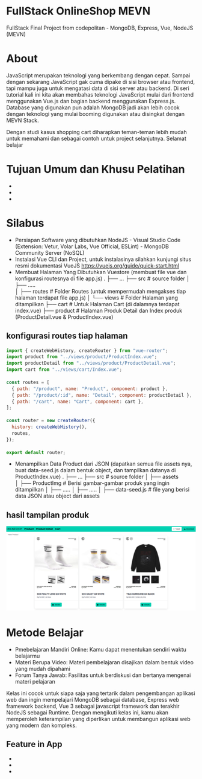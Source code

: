 # FullStack OnlineShop MEVN

FullStack Final Project from codepolitan - MongoDB, Express, Vue, NodeJS (MEVN)

# About

JavaScript merupakan teknologi yang berkembang dengan cepat. Sampai dengan sekarang JavaScript gak cuma dipake di sisi browser atau frontend, tapi mampu juga untuk mengatasi data di sisi server atau backend. Di seri tutorial kali ini kita akan membahas teknologi JavaScript mulai dari frontend menggunakan Vue.js dan bagian backend menggunakan Express.js. Database yang digunakan pun adalah MongoDB jadi akan lebih cocok dengan teknologi yang mulai booming digunakan atau disingkat dengan MEVN Stack.

Dengan studi kasus shopping cart diharapkan teman-teman lebih mudah untuk memahami dan sebagai contoh untuk project selanjutnya. Selamat belajar

# Tujuan Umum dan Khusu Pelatihan

-
-
-


# Silabus

- Persiapan Software yang dibutuhkan NodeJS - Visual Studio Code (Extension: Vetur, Volar Labs, Vue Official, ESLint) - MongoDB Community Server (NoSQL) 
- Instalasi Vue CLI dan Project, untuk instalasinya silahkan kunjungi situs resmi dokumentasi VueJS https://vuejs.org/guide/quick-start.html
- Membuat Halaman Yang Dibutuhkan Vuestore (membuat file vue dan konfigurasi routesnya di file app.js)
    .
    ├── ...
    ├── src                    # source folder
    │   ├── .....          
    │   ├── routes             # Folder Routes (untuk mempermudah mengakses tiap halaman terdapat file app.js)
    │   └── views              # Folder Halaman yang ditampilkan
          ├── cart             # Untuk Halaman Cart (di dalamnya terdapat index.vue)
          ├── product          # Halaman Produk Detail dan Index produk (ProductDetail.vue & ProductIndex.vue)

## konfigurasi routes tiap halaman
```javascript
import { createWebHistory, createRouter } from "vue-router";
import product from "../views/product/ProductIndex.vue";
import productDetail from "../views/product/ProductDetail.vue";
import cart from "../views/cart/Index.vue";

const routes = [
  { path: "/product", name: "Product", component: product },
  { path: "/product/:id", name: "Detail", component: productDetail },
  { path: "/cart", name: "Cart", component: cart },
];

const router = new createRouter({
  history: createWebHistory(),
  routes,
});

export default router;
```

- Menampilkan Data Product dari JSON (dapatkan semua file assets nya, buat data-seed.js dalam bentuk object, dan tampilkan datanya di ProductIndex.vue)
    .
    ├── ...
    ├── src                          # source folder
    │   ├── assets         
    │     ├── ProductImg             # Berisi gambar-gambar produk yang ingin ditampilkan
    │   ├── .....
    │   ├── .....
    │   ├── data-seed.js             # file yang berisi data JSON atau object dari assets

## hasil tampilan produk
![produk](public/readmeImg/ss1.png)

# Metode Belajar

- Pmebelajaran Mandiri Online: Kamu dapat menentukan sendiri waktu belajarmu
- Materi Berupa Video: Materi pembelajaran disajikan dalam bentuk video yang mudah dipahami
- Forum Tanya Jawab: Fasilitas untuk berdiskusi dan bertanya mengenai materi pelajaran

Kelas ini cocok untuk siapa saja yang tertarik dalam pengembangan aplikasi web dan ingin mempelajari MongoDB sebagai database, Express web framework backend, Vue 3 sebagai javascript framework dan terakhir NodeJS sebagai Runtime. Dengan mengikuti kelas ini, kamu akan memperoleh keterampilan yang diperlikan untuk membangun aplikasi web yang modern dan kompleks.

## Feature in App

-
-
-
